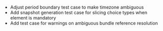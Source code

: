 * Adjust period boundary test case to make timezone ambiguous
* Add snapshot generation test case for slicing choice types when element is mandatory
* Add test case for warnings on ambiguous bundle reference resolution